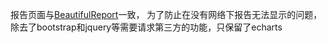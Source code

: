 报告页面与[BeautifulReport](https://github.com/TesterlifeRaymond/BeautifulReport)一致，
为了防止在没有网络下报告无法显示的问题，除去了bootstrap和jquery等需要请求第三方的功能，只保留了echarts
